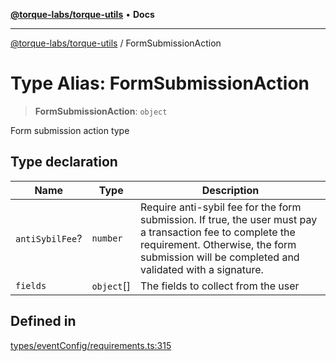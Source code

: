 [**@torque-labs/torque-utils**](../README.md) • **Docs**

***

[@torque-labs/torque-utils](../README.md) / FormSubmissionAction

# Type Alias: FormSubmissionAction

> **FormSubmissionAction**: `object`

Form submission action type

## Type declaration

| Name | Type | Description |
| ------ | ------ | ------ |
| `antiSybilFee`? | `number` | Require anti-sybil fee for the form submission. If true, the user must pay a transaction fee to complete the requirement. Otherwise, the form submission will be completed and validated with a signature. |
| `fields` | `object`[] | The fields to collect from the user |

## Defined in

[types/eventConfig/requirements.ts:315](https://github.com/torque-labs/torque-utils/blob/a612e615fa21888d00ebb7bf70f9910fab4be80a/types/eventConfig/requirements.ts#L315)

